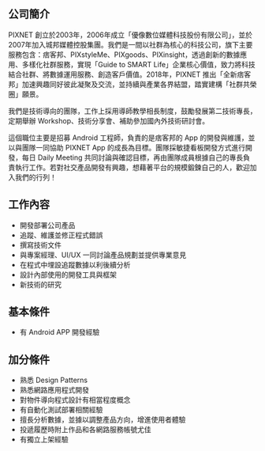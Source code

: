 ## 公司簡介

PIXNET 創立於2003年，2006年成立「優像數位媒體科技股份有限公司」，並於2007年加入城邦媒體控股集團。我們是一間以社群為核心的科技公司，旗下主要服務包含：痞客邦、PIXstyleMe、PIXgoods、PIXinsight，透過創新的數據應用、多樣化社群服務，實現「Guide to SMART Life」企業核心價值，致力將科技結合社群、將數據運用服務、創造客戶價值。2018年，PIXNET 推出「全新痞客邦」加速興趣同好彼此凝聚及交流，並持續與產業各界結盟，踏實建構「社群共榮圈」願景。

我們是技術導向的團隊，工作上採用導師教學相長制度，鼓勵發展第二技術專長，定期舉辦 Workshop、技術分享會、補助參加國內外技術研討會。

這個職位主要是招募 Android 工程師，負責的是痞客邦的 App 的開發與維護，並以與團隊一同協助 PIXNET App 的成長為目標。團隊採敏捷看板開發方式進行開發，每日 Daily Meeting 共同討論與確認目標，再由團隊成員根據自己的專長負責執行工作。若對社交產品開發有興趣，想藉著平台的規模鍛鍊自己的人，歡迎加入我們的行列！

## 工作內容

* 開發部署公司產品
* 追蹤、維護並修正程式錯誤
* 撰寫技術文件
* 與專案經理、UI/UX 一同討論產品規劃並提供專業意見
* 在程式中埋設追蹤數據以利後續分析
* 設計內部使用的開發工具與框架
* 新技術的研究

## 基本條件
* 有 Android APP 開發經驗

## 加分條件
* 熟悉 Design Patterns 
* 熟悉網路應用程式開發
* 對物件導向程式設計有相當程度概念
* 有自動化測試部署相關經驗
* 擅長分析數據，並據以調整產品方向，增進使用者體驗
* 投遞履歷時附上作品和各網路服務帳號尤佳
* 有獨立上架經驗
